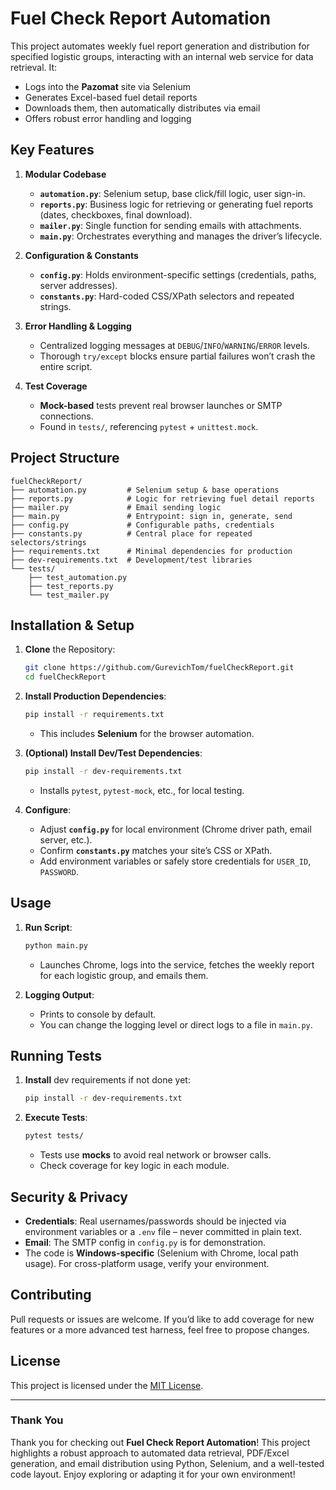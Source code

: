 # Fuel Check Report Automation

This project automates weekly fuel report generation and distribution for specified logistic groups, interacting with an internal web service for data retrieval. It:

- Logs into the **Pazomat** site via Selenium  
- Generates Excel-based fuel detail reports  
- Downloads them, then automatically distributes via email  
- Offers robust error handling and logging  

## Key Features

1. **Modular Codebase**  
   - **`automation.py`**: Selenium setup, base click/fill logic, user sign-in.  
   - **`reports.py`**: Business logic for retrieving or generating fuel reports (dates, checkboxes, final download).  
   - **`mailer.py`**: Single function for sending emails with attachments.  
   - **`main.py`**: Orchestrates everything and manages the driver’s lifecycle.

2. **Configuration & Constants**  
   - **`config.py`**: Holds environment-specific settings (credentials, paths, server addresses).  
   - **`constants.py`**: Hard-coded CSS/XPath selectors and repeated strings.  

3. **Error Handling & Logging**  
   - Centralized logging messages at `DEBUG`/`INFO`/`WARNING`/`ERROR` levels.  
   - Thorough `try/except` blocks ensure partial failures won’t crash the entire script.  

4. **Test Coverage**  
   - **Mock-based** tests prevent real browser launches or SMTP connections.  
   - Found in `tests/`, referencing `pytest` + `unittest.mock`.  

## Project Structure

```
fuelCheckReport/
├── automation.py         # Selenium setup & base operations
├── reports.py            # Logic for retrieving fuel detail reports
├── mailer.py             # Email sending logic
├── main.py               # Entrypoint: sign in, generate, send
├── config.py             # Configurable paths, credentials
├── constants.py          # Central place for repeated selectors/strings
├── requirements.txt      # Minimal dependencies for production
├── dev-requirements.txt  # Development/test libraries
└── tests/
    ├── test_automation.py
    ├── test_reports.py
    └── test_mailer.py
```

## Installation & Setup

1. **Clone** the Repository:
   ```bash
   git clone https://github.com/GurevichTom/fuelCheckReport.git
   cd fuelCheckReport
   ```

2. **Install Production Dependencies**:
   ```bash
   pip install -r requirements.txt
   ```
   - This includes **Selenium** for the browser automation.

3. **(Optional) Install Dev/Test Dependencies**:
   ```bash
   pip install -r dev-requirements.txt
   ```
   - Installs `pytest`, `pytest-mock`, etc., for local testing.

4. **Configure**:
   - Adjust **`config.py`** for local environment (Chrome driver path, email server, etc.).
   - Confirm **`constants.py`** matches your site’s CSS or XPath.  
   - Add environment variables or safely store credentials for `USER_ID`, `PASSWORD`.

## Usage

1. **Run Script**:
   ```bash
   python main.py
   ```
   - Launches Chrome, logs into the service, fetches the weekly report for each logistic group, and emails them.

2. **Logging Output**:  
   - Prints to console by default.  
   - You can change the logging level or direct logs to a file in `main.py`.

## Running Tests

1. **Install** dev requirements if not done yet:
   ```bash
   pip install -r dev-requirements.txt
   ```
2. **Execute Tests**:
   ```bash
   pytest tests/
   ```
   - Tests use **mocks** to avoid real network or browser calls.
   - Check coverage for key logic in each module.

## Security & Privacy

- **Credentials**: Real usernames/passwords should be injected via environment variables or a `.env` file – never committed in plain text.  
- **Email**: The SMTP config in `config.py` is for demonstration.  
- The code is **Windows-specific** (Selenium with Chrome, local path usage). For cross-platform usage, verify your environment.

## Contributing

Pull requests or issues are welcome. If you’d like to add coverage for new features or a more advanced test harness, feel free to propose changes.

## License

This project is licensed under the [MIT License](LICENSE).

---

### Thank You
Thank you for checking out **Fuel Check Report Automation**! This project highlights a robust approach to automated data retrieval, PDF/Excel generation, and email distribution using Python, Selenium, and a well-tested code layout. Enjoy exploring or adapting it for your own environment!